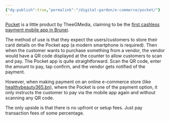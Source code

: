 ```yaml
---
{"dg-publish":true,"permalink":"/digital-garden/e-commerce/pocket/"}
---
```


[Pocket](https://pocket.com.bn) is a little product by TheeGMedia, claiming to be the [first cashless payment mobile app in Brunei](https://www.bizbrunei.com/2020/07/pocket-first-cashless-payment-mobile-app-in-brunei-linking-multiple-banks-cards/).

The method of use is that they expect the users/customers to store their card details on the Pocket app (a modern smartphone is required). Then when the customer wants to purchase something from a vendor, the vendor would have a QR code displayed at the counter to allow customers to scan and pay. The Pocket app is quite straightforward. Scan the QR code, enter the amount to pay, tap confirm, and the vendor gets notified of the payment.

However, when making payment on an online e-commerce store (like [healthybeauty365.bn](https://healthybeauty365.bn)), where the Pocket is one of the payment option, it only instructs the customer to pay via the mobile app again and without scanning any QR code.

The only upside is that there is no upfront or setup fees. Just pay transaction fees of some percentage.